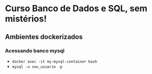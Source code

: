 # Curso Banco de Dados e SQL, sem mistérios!

## Ambientes dockerizados


### Acessando banco mysql
 - `docker exec -it my-mysql-container bash`
 - `mysql -u seu_usuario -p`
